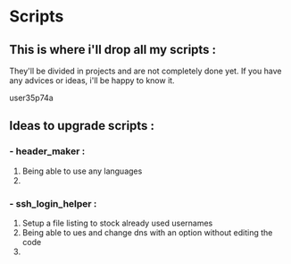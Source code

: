 # Scripts
## This is where i'll drop all my scripts : 
They'll be divided in projects and are not completely done yet. 
If you have any advices or ideas, i'll be happy to know it.

user35p74a
## Ideas to upgrade scripts :
### - header_maker :
1) Being able to use any languages
2) 

### - ssh_login_helper :
1) Setup a file listing to stock already used usernames
2) Being able to ues and change dns with an option without editing the code 
3) 
